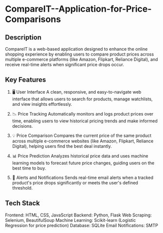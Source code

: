 # CompareIT--Application-for-Price-Comparisons

## Description
CompareIT is a web-based application designed to enhance the online shopping experience by enabling users to compare product prices across 
multiple e-commerce platforms (like Amazon, Flipkart, Reliance Digital), and receive real-time alerts when significant price drops occur.

## Key Features
1) 🖥️ User Interface
A clean, responsive, and easy-to-navigate web interface that allows users to search for products, manage watchlists, and view insights effortlessly.

2) 📉 Price Tracking
Automatically monitors and logs product prices over time, enabling users to view historical pricing trends and make informed decisions.

3) 💡 Price Comparison
Compares the current price of the same product across multiple e-commerce websites (like Amazon, Flipkart, Reliance Digital), helping users find the best deal instantly.

4) 📊 Price Prediction
Analyzes historical price data and uses machine learning models to forecast future price changes, guiding users on the best time to buy.

5) 🔔 Alerts and Notifications
Sends real-time email alerts when a tracked product's price drops significantly or meets the user's defined threshold.

## Tech Stack
Frontend: HTML, CSS, JavaScript
Backend: Python, Flask
Web Scraping: Selenium, BeautifulSoup
Machine Learning: Scikit-learn (Logistic Regression for price prediction)
Database: SQLite
Email Notifications: SMTP
